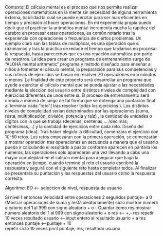 Contexto:
El cálculo mental es el proceso que nos permite realizar operaciones matemáticas en la mente
 sin necesidad de alguna herramienta externa, habilidad la cual se puede ejercitar para ser mas
 eficientes en tiempo y precisión al hacer operaciones. En mi experiencia propia puedo decir que
 el practicar la aritmética mental incrementa mucho la rapidez del cerebro en procesar estas
 operaciones, es común notarlo tras la experiencia con operaciones o frecuencia de ciertos problemas.
 Un ejemplo claro son las tablas de multiplicar, es una operación que sí razonamos y 
tras la practica se reduce el tiempo que tardamos en procesar la respuesta, hasta parecernos que
 es una reacción automática por parte de nosotros. La idea para crear un programa de entrenamiento
 surge de “ALOHA mental arithmetic” programa y método diseñado para enseñar a niños a fomentar 
el cálculo mental, la preparación para sus competencias y sus rutinas de ejercicios se basan 
en resolver 70 operaciones en 5 minutos o menos.  La finalidad de este proyecto será desarrollar
 un programa que ayude a ejercitar el cálculo mental que se pueda ajustar a las necesidades 
mediante la elección del usuario entre distintos niveles de complejidad con ejercicios 
diferentes de unos entre sí. El proceso de entrenamiento será creado a manera de juego de 
tal forma que se obtenga una puntación final al terminar cada “reto”( tras resolver todos 
los ejercicios ). Los distintos niveles de complejidad serian determinados por las 
operaciones (suma, resta, multiplicación, división, potencia y raíz) , la cantidad de 
unidades o dígitos con la que se trabaja (decenas, centenas,… /decimas, centésimas,…) y
la cantidad de ejercicios entre cada reto. 
Diseño del programa (idea):
Tras haber elegido la dificultad, comenzara el ejercicio con 10-50 retos. Los retos empezaran 
con la primera operación, se comenzarán a mostrar operación tras operaciones en secuencia a
 manera que el usuario pueda ir calculando el resultado a pasos conforme aparecen en pantalla
 los números, las operaciones solo aparecerán una vez llevando a cabo una mayor complejidad 
en el calculo mental para asegurar que haga la operación en tiempo, cuando termine el reto 
el usuario escribirá la respuesta y seguirá con el siguiente reto hasta completar todos. 
Al finalizar se presentara su puntación y las respuestas del usuario como la respuesta correcta. 


Algoritmo:
EO <-- seleccion de nivel, respuesta de usuario

Si nivel 1 entonces
Velocidad entre operaciones 2 segundos
puntaje= a 0
(Mostrar operaciones de suma y resta aleatoriamente)
ciclo 
	mostrar numero aleatorio del 1 al 999 con signo aleatorio + o -
	Guardar como res
	mostrar numero aleatorio del 1 al 999 con signo aleatorio + o 
	res <-- +,- res
	repetir 10 veces
resultado usuario <--input entero 
si resultado usuario = a res
entonces puntaje <--puntaje + 10	
repetir ciclo 10 veces
print puntaje, res, resultado usuario

